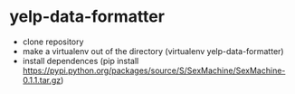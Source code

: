 yelp-data-formatter
===================

* clone repository
* make a virtualenv out of the directory (virtualenv yelp-data-formatter)
* install dependences (pip install https://pypi.python.org/packages/source/S/SexMachine/SexMachine-0.1.1.tar.gz)


